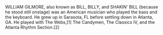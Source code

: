 WILLIAM GILMORE, also known as BILL, BILLY, and SHAKIN' BILL (because he stood still onstage) was an American musician who played the bass and the keyboard. He grew up in Sarasota, FL before settling down in Atlanta, GA. He played with The Webs,[1] The Candymen, The Classics IV, and the Atlanta Rhythm Section.[2]
